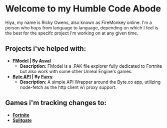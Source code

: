 # Welcome to my Humble Code Abode

Hiya, my name is Ricky Owens, also known as FireMonkey online. I'm a person who hops from language to language, depending on which I feel is the best for the specifc project i'm working on at any given time.

## Projects i've helped with:

* **[FModel](https://github.com/iAmAsval/FModel) | By [Asval](https://github.com/iAmAsval)**
  * **Description:** FModel is a .PAK file explorer fully dedicated to Fortnite but also work with some other Unreal Engine's games.
* **[Byte API](https://github.com/Furry/byte-api) | By [Furry](https://github.com/Furry)**
  * **Description:** A simple API Wrapper around the Byte.co app, utilizing node-fetch as the http client w\ proxy support.

## Games i'm tracking changes to:
* **[Fortnite](https://github.com/iFireMonkey/FortniteTracker)**
* **[Splitgate](https://github.com/iFireMonkey/SplitgateTracker)**
